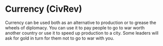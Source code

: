 # Currency (CivRev)

Currency can be used both as an alternative to production or to grease the wheels of diplomacy. You can use it to pay people to go to war worth another country or use it to speed up production to a city. Some leaders will ask for gold in turn for them not to go to war with you.